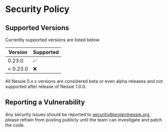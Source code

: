 # Security Policy

## Supported Versions

Currently supported versions are listed below.

| Version  | Supported          |
|----------|--------------------|
| 0.23.0   | :white_check_mark: |
| < 0.23.0 | :x:                |

All Nessie 0.x.x versions are considered beta or even alpha releases and not supported after
release of Nessie 1.0.0.

## Reporting a Vulnerability

Any security issues should be reported to security@projectnessie.org, please refrain from posting publicly until the team can investigate and patch the code.
